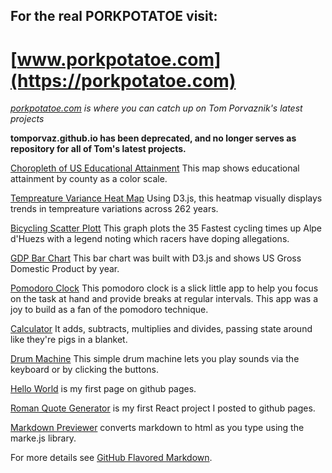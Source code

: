 ## For the real PORKPOTATOE visit: 
# [www.porkpotatoe.com](https://porkpotatoe.com)

*[porkpotatoe.com](https://porkpotatoe.com) is where you can catch up on Tom Porvaznik's latest projects*

**tomporvaz.github.io has been deprecated, and no longer serves as repository for all of Tom's latest projects.**

[Choropleth of US Educational Attainment](https://tomporvaz.github.io/fcc_data-viz_choropleth/) This map shows educational attainment by county as a color scale.

[Tempreature Variance Heat Map](https://tomporvaz.github.io/fcc_data-viz_heat-map/) Using D3.js, this heatmap visually displays trends in tempreature variations across 262 years.  

[Bicycling Scatter Plott](https://tomporvaz.github.io/fcc_data-viz_scatter-plot/) This graph plots the 35 Fastest cycling times up Alpe d'Huezs with a legend noting which racers have doping allegations.

[GDP Bar Chart](https://tomporvaz.github.io/fcc_data-viz_bar-chart/) This bar chart was built with D3.js and shows US Gross Domestic Product by year.  

[Pomodoro Clock](https://tomporvaz.github.io/pomodoro-clock/) This pomodoro clock is a slick little app to help you focus on the task at hand and provide breaks at regular intervals.  This app was a joy to build as a fan of the pomodoro technique.

[Calculator](https://tomporvaz.github.io/calculator/) It adds, subtracts, multiplies and divides, passing state around like they're pigs in a blanket.

[Drum Machine](https://tomporvaz.github.io/drum-machine/) This simple drum machine lets you play sounds via the keyboard or by clicking the buttons.

[Hello World](https://tomporvaz.github.io/hello-world/) is my first page on github pages.

[Roman Quote Generator](https://tomporvaz.github.io/roman-quote-gen/) is my first React project I posted to github pages.

[Markdown Previewer](https://tomporvaz.github.io/markdown-previewer/) converts markdown to html as you type using the marke.js library.

For more details see [GitHub Flavored Markdown](https://guides.github.com/features/mastering-markdown/).

